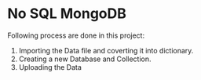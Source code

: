# No SQL MongoDB
Following process are done in this project:
  1. Importing the Data file and coverting it into dictionary.
  2. Creating a new Database and Collection.
  3. Uploading the Data
